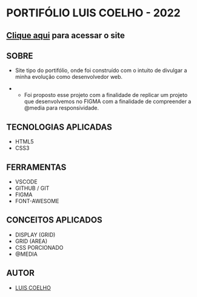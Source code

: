 # **PORTIFÓLIO LUIS COELHO - 2022**



## [Clique aqui](https://viniciusnunes137.github.io/portifolio/) para acessar o site

## **SOBRE**

- Site tipo do portifólio, onde foi construído com o intuito de divulgar a minha evolução como desenvolvedor web.

- - Foi proposto esse projeto com a finalidade de replicar um projeto que desenvolvemos no FIGMA com a finalidade de compreender a @media para responsividade.



## **TECNOLOGIAS APLICADAS**

- HTML5
- CSS3


## **FERRAMENTAS**

- VSCODE
- GITHUB / GIT
- FIGMA
- FONT-AWESOME


## **CONCEITOS APLICADOS**

- DISPLAY (GRID)
- GRID (AREA)
- CSS PORCIONADO
- @MEDIA

## **AUTOR**

- [LUIS COELHO](https://github.com/LuisCoelho-DEV)

